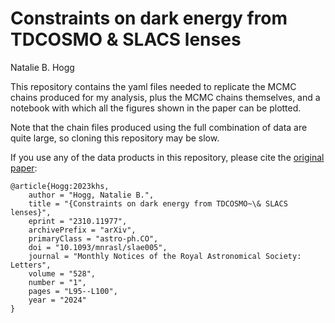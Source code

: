 # Constraints on dark energy from TDCOSMO & SLACS lenses

Natalie B. Hogg

This repository contains the yaml files needed to replicate the MCMC chains produced for my analysis, plus the MCMC chains themselves,
and a notebook with which all the figures shown in the paper can be plotted.

Note that the chain files produced using the full combination of data are quite large, so cloning this repository may be slow.

If you use any of the data products in this repository, please cite the [original paper](https://arxiv.org/abs/2310.11977):

```
@article{Hogg:2023khs,
    author = "Hogg, Natalie B.",
    title = "{Constraints on dark energy from TDCOSMO~\& SLACS lenses}",
    eprint = "2310.11977",
    archivePrefix = "arXiv",
    primaryClass = "astro-ph.CO",
    doi = "10.1093/mnrasl/slae005",
    journal = "Monthly Notices of the Royal Astronomical Society: Letters",
    volume = "528",
    number = "1",
    pages = "L95--L100",
    year = "2024"
}
```
